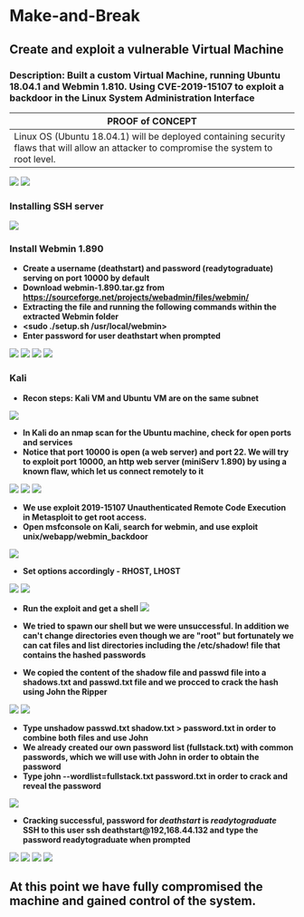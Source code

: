 # Make-and-Break

## Create and exploit a vulnerable Virtual Machine

### Description: Built a custom Virtual Machine, running Ubuntu 18.04.1 and Webmin 1.810. Using CVE-2019-15107 to exploit a backdoor in the Linux System Administration Interface

|PROOF of CONCEPT|
|----------------|
|Linux OS (Ubuntu 18.04.1) will be deployed containing security flaws that will allow an attacker to compromise the system to root level.|

![](https://github.com/Rayferrufino/Make-and-Break/blob/master/Screenshots/Screenshot%20from%202019-09-17%2010-33-32.png?raw=true)
![](https://github.com/Rayferrufino/Make-and-Break/blob/master/Screenshots/Screenshot%20from%202019-09-17%2010-28-25.png?raw=true)

### Installing SSH server
![](https://github.com/Rayferrufino/Make-and-Break/blob/master/Screenshots/Screenshot%20from%202019-09-17%2014-10-14.png?raw=true)

### Install Webmin 1.890
- **Create a username (deathstart) and password (readytograduate) serving on port 10000 by default**
- **Download webmin-1.890.tar.gz from https://sourceforge.net/projects/webadmin/files/webmin/**
- **Extracting the file and running the following commands within the extracted Webmin folder**
- **<sudo ./setup.sh /usr/local/webmin>**
- **Enter password for user deathstart when prompted**

![](https://github.com/Rayferrufino/Make-and-Break/blob/master/Screenshots/Screenshot%20from%202019-09-17%2010-29-05.png?raw=true)
![](https://github.com/Rayferrufino/Make-and-Break/blob/master/Screenshots/Screenshot%20from%202019-09-17%2010-29-16.png?raw=true)
![](https://www.hostwinds.com/guide//wp-content/uploads/2017/03/IMG_Usermin_Login_Page.png)
![](https://github.com/Rayferrufino/Make-and-Break/blob/master/Screenshots/Screenshot%20from%202019-09-17%2010-29-46.png?raw=true)

### Kali 
- **Recon steps: Kali VM and Ubuntu VM are on the same subnet**

![](https://github.com/Rayferrufino/Make-and-Break/blob/master/Screenshots/wte.png?raw=true)

- **In Kali do an nmap scan for the Ubuntu machine, check for open ports and services**
- **Notice that port 10000 is open (a web server) and port 22. We will try to exploit port 10000, an http web server (miniServ 1.890) by using a known flaw, which let us connect remotely to it**

![](https://github.com/Rayferrufino/Make-and-Break/blob/master/Screenshots/Screenshot%20from%202019-09-19%2015-09-27.png?raw=true)
![](https://github.com/Rayferrufino/Make-and-Break/blob/master/Screenshots/Screenshot%20from%202019-09-19%2015-19-07.png?raw=true)
![](https://github.com/Rayferrufino/Make-and-Break/blob/master/Screenshots/Screenshot%20from%202019-09-19%2015-19-39.png?raw=true)

- **We use exploit 2019-15107 Unauthenticated Remote Code Execution in Metasploit to get root access.**
- **Open msfconsole on Kali, search for webmin, and use exploit unix/webapp/webmin_backdoor**

![](https://github.com/Rayferrufino/Make-and-Break/blob/master/Screenshots/Screenshot%20from%202019-09-17%2013-05-14.png?raw=true)

- **Set options accordingly - RHOST, LHOST**

![](https://github.com/Rayferrufino/Make-and-Break/blob/master/Screenshots/Screenshot%20from%202019-09-17%2013-05-29.png?raw=true)
![](https://github.com/Rayferrufino/Make-and-Break/blob/master/Screenshots/Screenshot%20from%202019-09-17%2013-05-43.png?raw=true)


- **Run the exploit and get a shell**
![](https://github.com/Rayferrufino/Make-and-Break/blob/master/Screenshots/Screenshot%20from%202019-09-17%2013-06-04.png?raw=true)


- **We tried to spawn our shell but we were unsuccessful. In addition we can't change directories even though we are "root" but fortunately we can cat files and list directories including the /etc/shadow! file that contains the hashed passwords**

- **We copied the content of the shadow file and passwd file into a shadows.txt and passwd.txt file and we procced to crack the hash using John the Ripper**

![](https://github.com/Rayferrufino/Make-and-Break/blob/master/Screenshots/Screenshot%20from%202019-09-17%2016-35-09.png?raw=true)
![](https://github.com/Rayferrufino/Make-and-Break/blob/master/Screenshots/Screenshot%20from%202019-09-17%2016-37-50.png?raw=true)


- **Type unshadow passwd.txt shadow.txt > password.txt  in order to combine both files and use John**
- **We already created our own password list (fullstack.txt) with common passwords, which we will use with John in order to obtain the password**
- **Type john --wordlist=fullstack.txt password.txt in order to crack and reveal the password**

![](https://github.com/Rayferrufino/Make-and-Break/blob/master/Screenshots/Screenshot%20from%202019-09-17%2016-40-27.png?raw=true)

- **Cracking successful, password for *deathstart* is *readytograduate* SSH to this user ssh deathstart@192,168.44.132 and type the password readytograduate when prompted**

![](https://github.com/Rayferrufino/Make-and-Break/blob/master/Screenshots/Screenshot%20from%202019-09-17%2016-38-42.png?raw=true)
![](https://github.com/Rayferrufino/Make-and-Break/blob/master/Screenshots/Screenshot%20from%202019-09-17%2016-39-04.png?raw=true)
![](https://github.com/Rayferrufino/Make-and-Break/blob/master/Screenshots/Screenshot%20from%202019-09-17%2016-39-20.png?raw=true)
![](https://github.com/Rayferrufino/Make-and-Break/blob/master/Screenshots/Screenshot%20from%202019-09-17%2016-39-44.png?raw=true)

## At this point we have fully compromised the machine and gained control of the system.











